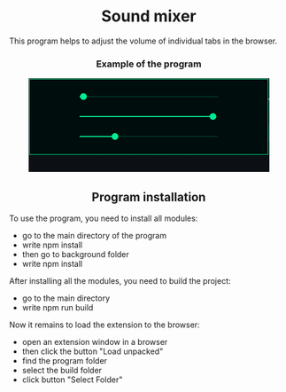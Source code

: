 __<h1 align="center">Sound mixer</h1>__

This program helps to adjust the volume of individual tabs in the browser.

<h3 align="center">Example of the program</h3>

<p align="center">
    <img src="./readme/test.gif">
</p>

__<h2 align="center">Program installation</h2>__

To use the program, you need to install all modules:
- go to the main directory of the program
- write npm install
- then go to background folder
- write npm install

After installing all the modules, you need to build the project:
- go to the main directory
- write npm run build

Now it remains to load the extension to the browser:
- open an extension window in a browser
- then click the button "Load unpacked"
- find the program folder
- select the build folder
- click button "Select Folder"